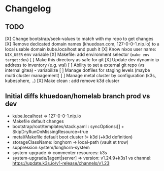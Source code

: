 # Changelog

## TODO

[X] Change bootstrap/seek-values to match with my repo to get changes
[X] Remove dedicated domain names (khuedoan.com, 127-0-0-1.nip.io) to a local usable domain kube.localhost and push it
[X] Know nixos user name: `NIX_USER` env variable
[X] Makefile: add environment selector (`make env target:dev`)
[ ] Make this directory as safe for git
[X] Update dev dynamic ip address to inventory (e.g. wsl)
[ ] Ability to set a external git repo (vs internal gitea) - variabilize
[ ] Manage dotfiles for staging levels (maybe multi cluster management)
[ ] Manage metal cluster by configuration (k3s, kubesphere, ..)
[X] Make clean : add remove k3d cluster


## Initial diffs khuedoan/homelab branch prod vs dev
- kube.localhost => 127-0-0-1.nip.io
- Makefile default changes 
- bootstrap/root/templates/stack.yaml : syncOptions:[] + SkipDryRunOnMissingResource=true
- metal/Makefile default boot cluster != k3d (+k3d definition)
- storageClassName: longhorn => local-path (vault et trow)
- suppression system/longhorn-system
- system-upgrade => commenter resources: k3s
- system-upgrade/[agent|server] => version: v1.24.9+k3s1 vs channel: https://update.k3s.io/v1-release/channels/v1.23
